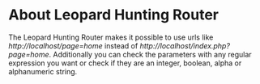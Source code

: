 # About Leopard Hunting Router
The Leopard Hunting Router makes it possible to use urls like _http://localhost/page=home_ instead of _http://localhost/index.php?page=home_. Additionally you can check the parameters with any regular expression you want or check if they are an integer, boolean, alpha or alphanumeric string.